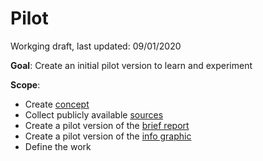 # Pilot

Workging draft, last updated: 09/01/2020

**Goal**: Create an initial pilot version to learn and experiment

**Scope**:

- Create [concept](Concept)
- Collect publicly available [sources](Sources.md) 
- Create a pilot version of the [brief report](Report)
- Create a pilot version of the [info graphic](InfoGraphic/InfoGraphic.png)
- Define the work
